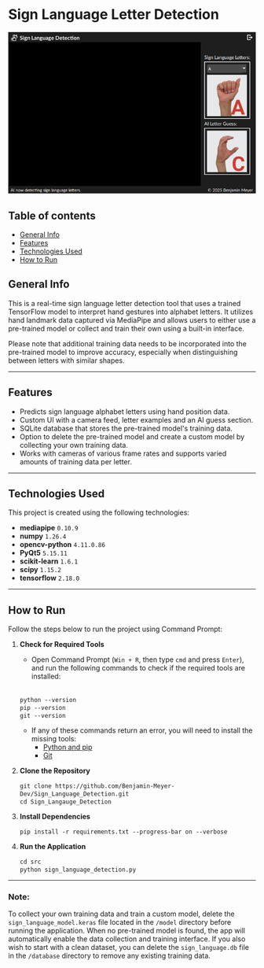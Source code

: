 # Sign Language Letter Detection

<p align="center">
  <img src="https://raw.githubusercontent.com/Benjamin-Meyer-Dev/Sign_Language_Detection/main/src/images/UI.png" alt="UI" />
</p>

## Table of contents
- [General Info](#general-info)
- [Features](#features)
- [Technologies Used](#technologies-used)
- [How to Run](#how-to-run)

## General Info
This is a real-time sign language letter detection tool that uses a trained TensorFlow model to interpret hand gestures into alphabet letters. It utilizes hand landmark data captured via MediaPipe and allows users to either use a pre-trained model or collect and train their own using a built-in interface.

Please note that additional training data needs to be incorporated into the pre-trained model to improve accuracy, especially when distinguishing between letters with similar shapes.

---

## Features

- Predicts sign language alphabet letters using hand position data.
- Custom UI with a camera feed, letter examples and an AI guess section.
- SQLite database that stores the pre-trained model's training data.
- Option to delete the pre-trained model and create a custom model by collecting your own training data.
- Works with cameras of various frame rates and supports varied amounts of training data per letter.

---

## Technologies Used
This project is created using the following technologies:

- **mediapipe** `0.10.9`
- **numpy** `1.26.4`
- **opencv-python** `4.11.0.86`
- **PyQt5** `5.15.11`
- **scikit-learn** `1.6.1`
- **scipy** `1.15.2`
- **tensorflow** `2.18.0`

---

## How to Run
Follow the steps below to run the project using Command Prompt:

1. **Check for Required Tools**

   - Open Command Prompt (`Win + R`, then type `cmd` and press `Enter`), and run the following commands to check if the required tools are installed:<br><br>
  
    ```
    python --version
    pip --version
    git --version
    ```
   
    - If any of these commands return an error, you will need to install the missing tools:
       - [Python and pip](https://www.python.org/downloads/)
       - [Git](https://git-scm.com/downloads)

2. **Clone the Repository**

    ```
    git clone https://github.com/Benjamin-Meyer-Dev/Sign_Language_Detection.git
    cd Sign_Langauge_Detection
    ```

3. **Install Dependencies**

    ```
    pip install -r requirements.txt --progress-bar on --verbose
    ```

4. **Run the Application**
   
    ```
    cd src
    python sign_language_detection.py
    ```

---

### Note:
To collect your own training data and train a custom model, delete the `sign_language_model.keras` file located in the `/model` directory before running the application. When no pre-trained model is found, the app will automatically enable the data collection and training interface. If you also wish to start with a clean dataset, you can delete the `sign_language.db` file in the `/database` directory to remove any existing training data.

